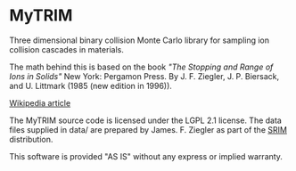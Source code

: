 MyTRIM
======

Three dimensional binary collision Monte Carlo library for sampling ion
collision cascades in materials.

The math behind this is based on the book
*"The Stopping and Range of Ions in Solids"* New York: Pergamon Press.
By J. F. Ziegler, J. P. Biersack, and U. Littmark (1985 (new edition in 1996)).

[Wikipedia article](https://en.wikipedia.org/wiki/Stopping_and_Range_of_Ions_in_Matter)

The MyTRIM source code is licensed under the LGPL 2.1 license.
The data files supplied in data/ are prepared by James. F. Ziegler as part of the
[SRIM](http://www.srim.org) distribution.

This software is provided "AS IS" without any express or implied warranty.
